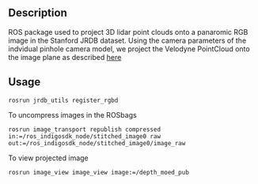 ## Description
ROS package used to project 3D lidar point clouds onto a panaromic RGB image in the Stanford JRDB dataset.
Using the camera parameters of the indvidual pinhole camera model, we project the Velodyne PointCloud onto the image plane as described [here](http://download.cs.stanford.edu/downloads/jrdb/Sensor_setup_JRDB.pdf)


## Usage 

```
rosrun jrdb_utils register_rgbd
```
To uncompress images in the ROSbags
```
rosrun image_transport republish compressed in:=/ros_indigosdk_node/stitched_image0 raw out:=/ros_indigosdk_node/stitched_image0/image_raw

```
To view projected image 

```
rosrun image_view image_view image:=/depth_moed_pub 

```
